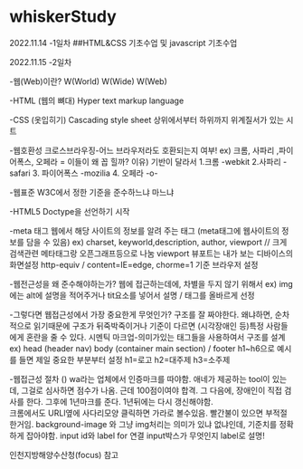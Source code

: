 # whiskerStudy
2022.11.14 -1일차
##HTML&CSS 기초수업 및 javascript 기초수업

2022.11.15 -2일차

-웹(Web)이란?
 W(World) W(Wide) W(Web) 

-HTML (웹의 뼈대)
Hyper text markup language

-CSS (옷입히기)
Cascading style sheet 상위에서부터 하위까지 위계질서가 있는 시트

-웹호환성
 크로스브라우징-어느 브라우저라도 호환되는지 여부!
 ex) 크롬, 사파리 ,파이어폭스, 오페라  = 이들이 왜 꼽 힐까?
 이유) 기반이 달라서 
 1.크롬 -webkit
 2.사파리 -safari
 3. 파이어폭스 -mozilia
 4. 오페라 -o-

-웹표준
 W3C에서 정한 기준을 준수하느냐 마느냐

-HTML5
 Doctype을 선언하기 시작

-meta 태그
 웹에서 해당 사이트의 정보를 알려 주는 태그 (meta태그에 웹사이트의 정보를 담을 수 있음)
 ex) charset, keyworld,description, author, viewport // 크게 검색관련 메타태그랑 오픈그래프등으로 나눔
 viewport 뷰포트는 내가 보는 디바이스의 화면설정
 http-equiv / content=IE=edge, chorme=1 기준 브라우저 설정

-웹전근성을 왜 준수해야하는가?
 웹에 접근하는데에, 차별을 두지 않기 위해서
 ex) img 에는 alt에 설명을 적어주거나 tit요소를 넣어서 설명 / 태그를 올바르게 선정

-그렇다면 웹접근성에서 가장 중요한게 무엇인가?
 구조를 잘 짜야한다. 왜냐하면, 순차적으로 읽기때문에 구조가 뒤죽박죽이거나 기준이 다르면 
 (시각장애인 등)특정 사람들에게 혼란을 줄 수 있다.
 시멘틱 마크업-의미가있는 태그들을 사용하여서 구조를 설계 
 ex) head (header nav) body (container main section) / footer
      h1~h6으로 예시를 들면 제일 중요한 부분부터 설정 h1=로고 h2=대주제 h3=소주제
     
-웹접근성 절차 ()
  wa라는 업체에서 인증마크를 따야함.
  애네가 제공하는 tool이 있는데, 그걸로 심사하면 점수가 나옴. 근데 100점이여야 합격.
  그 다음에, 장애인이 직접 검사를 한다. 그후에 1년마크를 준다.
  1년뒤에는 다시 갱신해야함.  
  크롬에서도 URLl옆에 사다리모양 클릭하면 가라로 볼수있음. 빨간불이 있으면 부적절한거임.
  background-image 와 그냥 img처리는 의미가 있냐 없냐인데, 기준치를 정확하게 잡아야함. 
  input id와 label for 연결 input박스가 무엇인지 label로 설명!

  인천지방해양수산청(focus) 참고  
      
  


  